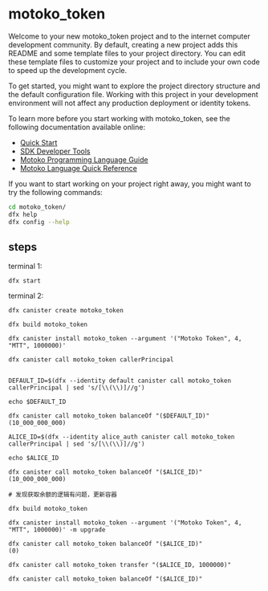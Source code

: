 # motoko_token

Welcome to your new motoko_token project and to the internet computer development community. By default, creating a new project adds this README and some template files to your project directory. You can edit these template files to customize your project and to include your own code to speed up the development cycle.

To get started, you might want to explore the project directory structure and the default configuration file. Working with this project in your development environment will not affect any production deployment or identity tokens.

To learn more before you start working with motoko_token, see the following documentation available online:

- [Quick Start](https://sdk.dfinity.org/docs/quickstart/quickstart-intro.html)
- [SDK Developer Tools](https://sdk.dfinity.org/docs/developers-guide/sdk-guide.html)
- [Motoko Programming Language Guide](https://sdk.dfinity.org/docs/language-guide/motoko.html)
- [Motoko Language Quick Reference](https://sdk.dfinity.org/docs/language-guide/language-manual.html)

If you want to start working on your project right away, you might want to try the following commands:

```bash
cd motoko_token/
dfx help
dfx config --help
```

## steps

terminal 1:
```
dfx start 
```

terminal 2:
```shell
dfx canister create motoko_token

dfx build motoko_token

dfx canister install motoko_token --argument '("Motoko Token", 4, "MTT", 1000000)'

dfx canister call motoko_token callerPrincipal 


DEFAULT_ID=$(dfx --identity default canister call motoko_token callerPrincipal | sed 's/[\\(\\)]//g')

echo $DEFAULT_ID

dfx canister call motoko_token balanceOf "($DEFAULT_ID)"
(10_000_000_000)

ALICE_ID=$(dfx --identity alice_auth canister call motoko_token callerPrincipal | sed 's/[\\(\\)]//g')

echo $ALICE_ID

dfx canister call motoko_token balanceOf "($ALICE_ID)"
(10_000_000_000)

# 发现获取余额的逻辑有问题，更新容器

dfx build motoko_token

dfx canister install motoko_token --argument '("Motoko Token", 4, "MTT", 1000000)' -m upgrade

dfx canister call motoko_token balanceOf "($ALICE_ID)"
(0)

dfx canister call motoko_token transfer "($ALICE_ID, 1000000)"

dfx canister call motoko_token balanceOf "($ALICE_ID)"


```

